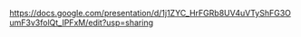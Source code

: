 https://docs.google.com/presentation/d/1j1ZYC_HrFGRb8UV4uVTyShFG3OumF3v3folQt_IPFxM/edit?usp=sharing
